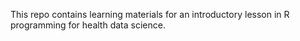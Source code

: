 This repo contains learning materials for an introductory lesson in R programming for health data science.

